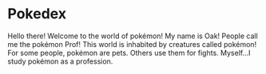 # Pokedex
Hello there! Welcome to the world of pokémon! My name is Oak! People call me the pokémon Prof! This world is inhabited by creatures called pokémon! For some people, pokémon are pets. Others use them for fights. Myself...I study pokémon as a profession.
